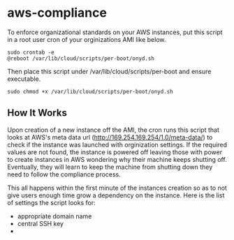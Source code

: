 # aws-compliance

To enforce organizational standards on your AWS instances, put this script in a root user cron of your orginizations AMI like below.

```
sudo crontab -e
@reboot /var/lib/cloud/scripts/per-boot/onyd.sh
````

Then place this script under /var/lib/cloud/scripts/per-boot and ensure executable.

`sudo chmod +x /var/lib/cloud/scripts/per-boot/onyd.sh`

## How It Works

Upon creation of a new instance off the AMI, the cron runs this script that looks at AWS's meta data url (http://169.254.169.254/1.0/meta-data/) to check if the instance was launched with orginization settings. If the required values are not found, the instance is powered off leaving those with power to create instances in AWS wondering why their machine keeps shutting off. Eventually, they will learn to keep the machine from shutting down they need to follow the compliance process.

This all happens within the first minute of the instances creation so as to not give users enough time grow a dependency on the instance. Here is the list of settings the script looks for:
- appropriate domain name
- central SSH key
- 
